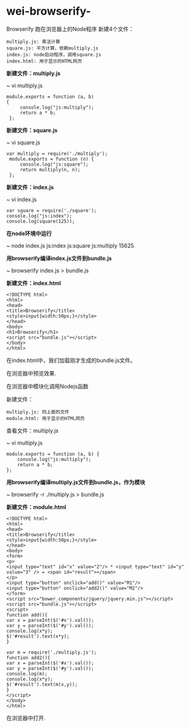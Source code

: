 # wei-browserify-
Browserify 跑在浏览器上的Node程序
新建4个文件：

    multiply.js: 乘法计算
    square.js: 平方计算，依赖multiply.js
    index.js: node启动程序，调用square.js
    index.html: 用于显示的HTML网页


**新建文件：multiply.js**




~ vi multiply.js

    module.exports = function (a, b)
    {
         console.log("js:multiply");
         return a * b;
     };




**新建文件：square.js**


~ vi square.js

    var multiply = require('./multiply');
     module.exports = function (n) {
         console.log("js:square");
         return multiply(n, n);
     };



**新建文件：index.js**




~ vi index.js


    var square = require('./square');
    console.log("js:index");
    console.log(square(125));



**在node环境中运行**


~ node index.js
js:index
js:square
js:multiply
15625

**用browserify编译index.js文件到bundle.js**


~ browserify index.js > bundle.js

**新建文件：index.html**

    <!DOCTYPE html>
    <html>
    <head>
    <title>Browserify</title>
    <style>input{width:50px;}</style>
    </head>
    <body>
    <h1>Browserify</h1>
    <script src="bundle.js"></script>
    </body>
    </html>



在index.html中，我们加载刚才生成的bundle.js文件。

在浏览器中预览效果.

在浏览器中模块化调用Nodejs函数

新建文件：

    multiply.js: 同上面的文件
    module.html: 用于显示的HTML网页

查看文件：multiply.js


~ vi multiply.js


    module.exports = function (a, b) {
        console.log("js:multiply");
        return a * b;
    };




**用browserify编译multiply.js文件到bundle.js，作为模块**

~ browserify -r ./multiply.js > bundle.js

**新建文件：module.html**

    <!DOCTYPE html>
    <html>
    <head>
    <title>Browserify</title>
    <style>input{width:50px;}</style>
    </head>
    <body>
    <form>
    <p>
    <input type="text" id="x" value="2"/> * <input type="text" id="y" value="3" /> = <span id="result"></span>
    </p>
    <input type="button" onclick="add()" value="M1"/>
    <input type="button" onclick="add2()" value="M2"/>
    </form>
    <script src="bower_components/jquery/jquery.min.js"></script>
    <script src="bundle.js"></script>
    <script>
    function add(){
    var x = parseInt($('#x').val());
    var y = parseInt($('#y').val());
    console.log(x*y);
    $('#result').text(x*y);
    }

    var m = require('./multiply.js');
    function add2(){
    var x = parseInt($('#x').val());
    var y = parseInt($('#y').val());
    console.log(m);
    console.log(x*y);
    $('#result').text(m(x,y));
    }
    </script>
    </body>
    </html>


在浏览器中打开.
